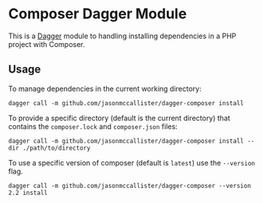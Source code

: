 # Composer Dagger Module

This is a [Dagger](https://dagger.io) module to handling installing dependencies in a PHP project with Composer.

## Usage

To manage dependencies in the current working directory:

```
dagger call -m github.com/jasonmccallister/dagger-composer install
```

To provide a specific directory (default is the current directory) that contains the `composer.lock` and `composer.json` files:

```
dagger call -m github.com/jasonmccallister/dagger-composer install --dir ./path/to/directory
```

To use a specific version of composer (default is `latest`) use the `--version` flag.

```
dagger call -m github.com/jasonmccallister/dagger-composer --version 2.2 install
```
